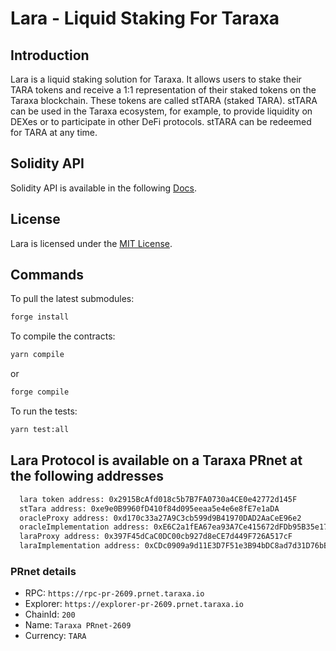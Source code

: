 # Lara - Liquid Staking For Taraxa

## Introduction

Lara is a liquid staking solution for Taraxa. It allows users to stake their TARA tokens and receive a 1:1 representation of their staked tokens on the Taraxa blockchain. These tokens are called stTARA (staked TARA). stTARA can be used in the Taraxa ecosystem, for example, to provide liquidity on DEXes or to participate in other DeFi protocols. stTARA can be redeemed for TARA at any time.

## Solidity API

Solidity API is available in the following [Docs](docs/index.md).

## License

Lara is licensed under the [MIT License](LICENSE).

## Commands

To pull the latest submodules:

```bash
forge install
```

To compile the contracts:

```bash
yarn compile
```

or

```bash
forge compile
```

To run the tests:

```bash
yarn test:all
```

## Lara Protocol is available on a Taraxa PRnet at the following addresses

```bash
  lara token address: 0x2915BcAfd018c5b7B7FA0730a4CE0e42772d145F
  stTara address: 0xe9e0B9960fD410f84d095eeaa5e4e6e8fE7e1aDA
  oracleProxy address: 0xd170c33a27A9C3cb599d9B41970DAD2AaCeE96e2
  oracleImplementation address: 0xE6C2a1fEA67ea93A7Ce415672dFDb95B35e17d8E
  laraProxy address: 0x397F45dCaC0DC00cb927d8eCE7d449F726A517cF
  laraImplementation address: 0xCDc0909a9d11E3D7F51e3B94bDC8ad7d31D76bBD
```

### PRnet details

- RPC: `https://rpc-pr-2609.prnet.taraxa.io`
- Explorer: `https://explorer-pr-2609.prnet.taraxa.io`
- ChainId: `200`
- Name: `Taraxa PRnet-2609`
- Currency: `TARA`
